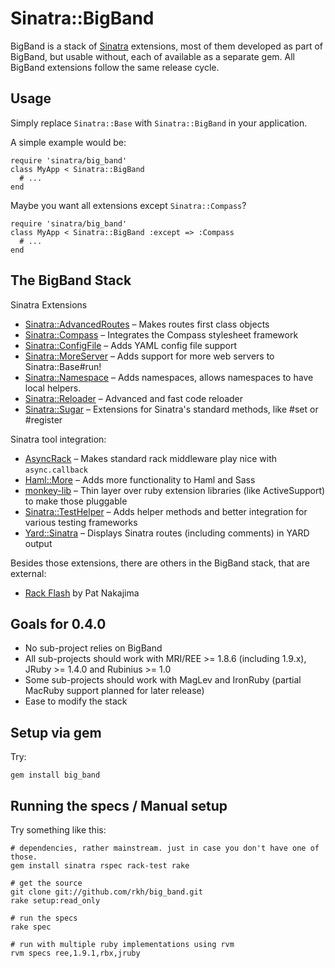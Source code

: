 Sinatra::BigBand
================

BigBand is a stack of [Sinatra](http://sinatrarb.com) extensions, most of them developed as part of BigBand, but usable without,
each of available as a separate gem. All BigBand extensions follow the same release cycle.

Usage
-----

Simply replace `Sinatra::Base` with `Sinatra::BigBand` in your application.

A simple example would be:

    require 'sinatra/big_band'
    class MyApp < Sinatra::BigBand
      # ...
    end

Maybe you want all extensions except `Sinatra::Compass`?

    require 'sinatra/big_band'
    class MyApp < Sinatra::BigBand :except => :Compass
      # ...
    end

The BigBand Stack
-----------------

Sinatra Extensions

* [Sinatra::AdvancedRoutes](http://github.com/rkh/sinatra-advanced-routes) – Makes routes first class objects
* [Sinatra::Compass](http://github.com/rkh/sinatra-compass) – Integrates the Compass stylesheet framework
* [Sinatra::ConfigFile](http://github.com/rkh/sinatra-config-file) – Adds YAML config file support
* [Sinatra::MoreServer](http://github.com/rkh/sinatra-more-server) – Adds support for more web servers to Sinatra::Base#run!
* [Sinatra::Namespace](http://github.com/rkh/sinatra-namespace) – Adds namespaces, allows namespaces to have local helpers.
* [Sinatra::Reloader](http://github.com/rkh/sinatra-reloader) – Advanced and fast code reloader
* [Sinatra::Sugar](http://github.com/rkh/sinatra-sugar) – Extensions for Sinatra's standard methods, like #set or #register

Sinatra tool integration:

* [AsyncRack](http://github.com/rkh/async-rack) – Makes standard rack middleware play nice with `async.callback`
* [Haml::More](http://github.com/rkh/haml-more) – Adds more functionality to Haml and Sass
* [monkey-lib](http://github.com/rkh/monkey-lib) – Thin layer over ruby extension libraries (like ActiveSupport) to make those pluggable
* [Sinatra::TestHelper](http://github.com/rkh/sinatra-test-helper) – Adds helper methods and better integration for various testing frameworks
* [Yard::Sinatra](http://github.com/rkh/yard-sinatra) – Displays Sinatra routes (including comments) in YARD output

Besides those extensions, there are others in the BigBand stack, that are external:

* [Rack Flash](http://github.com/nakajima/rack-flash) by Pat Nakajima

Goals for 0.4.0
---------------

* No sub-project relies on BigBand
* All sub-projects should work with MRI/REE >= 1.8.6 (including 1.9.x), JRuby >= 1.4.0 and Rubinius >= 1.0
* Some sub-projects should work with MagLev and IronRuby (partial MacRuby support planned for later release)
* Ease to modify the stack

Setup via gem
-------------

Try:

    gem install big_band

Running the specs / Manual setup
--------------------------------

Try something like this:

    # dependencies, rather mainstream. just in case you don't have one of those.
    gem install sinatra rspec rack-test rake
    
    # get the source
    git clone git://github.com/rkh/big_band.git
    rake setup:read_only
    
    # run the specs
    rake spec
    
    # run with multiple ruby implementations using rvm
    rvm specs ree,1.9.1,rbx,jruby
